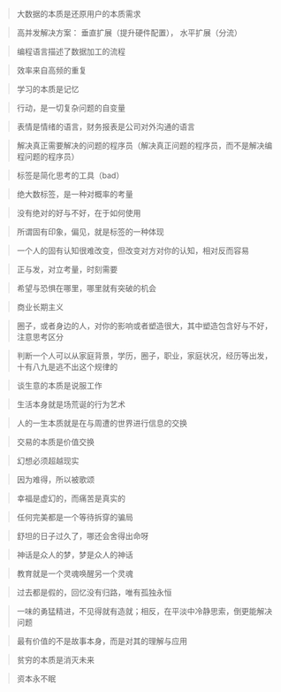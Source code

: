 > 大数据的本质是还原用户的本质需求

> 高并发解决方案： 垂直扩展（提升硬件配置）， 水平扩展（分流）

> 编程语言描述了数据加工的流程

> 效率来自高频的重复
 
> 学习的本质是记忆

> 行动，是一切复杂问题的自变量

> 表情是情绪的语言，财务报表是公司对外沟通的语言

> 解决真正需要解决的问题的程序员（解决真正问题的程序员，而不是解决编程问题的程序员）

> 标签是简化思考的工具（bad）

> 绝大数标签，是一种对概率的考量

> 没有绝对的好与不好，在于如何使用

> 所谓固有印象，偏见，就是标签的一种体现
 
> 一个人的固有认知很难改变，但改变对方对你的认知，相对反而容易

> 正与发，对立考量，时刻需要

> 希望与恐惧在哪里，哪里就有突破的机会

> 商业长期主义

> 圈子，或者身边的人，对你的影响或者塑造很大，其中塑造包含好与不好，注意思考区分

> 判断一个人可以从家庭背景，学历，圈子，职业，家庭状况，经历等出发，十有八九是逃不出这个规律的

> 谈生意的本质是说服工作

> 生活本身就是场荒诞的行为艺术

> 人的一生本质就是在与周遭的世界进行信息的交换

> 交易的本质是价值交换

> 幻想必须超越现实

> 因为难得，所以被歌颂

> 幸福是虚幻的，而痛苦是真实的

> 任何完美都是一个等待拆穿的骗局

> 舒坦的日子过久了，哪还会舍得出命呀

> 神话是众人的梦，梦是众人的神话

> 教育就是一个灵魂唤醒另一个灵魂

> 过去都是假的，回忆没有归路，唯有孤独永恒

> 一味的勇猛精进，不见得就有造就；相反，在平淡中冷静思索，倒更能解决问题

> 最有价值的不是故事本身，而是对其的理解与应用

> 贫穷的本质是消灭未来

> 资本永不眠